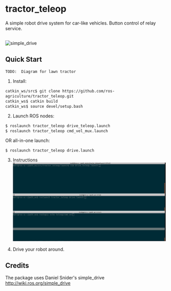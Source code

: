 # tractor_teleop

A simple robot drive system for car-like vehicles.
Button control of relay service.

##
![simple_drive](http://wiki.ros.org/simple_drive?action=AttachFile&do=get&target=Simple_Drive_Diagram.png)

## Quick Start

```
TODO:  Diagram for lawn tractor
```

1. Install:
```
catkin_ws/src$ git clone https://github.com/ros-agriculture/tractor_teleop.git
catkin_ws$ catkin build
catkin_ws$ source devel/setup.bash
```
2. Launch ROS nodes:

```
$ roslaunch tractor_teleop drive_teleop.launch
$ roslaunch tractor_teleop cmd_vel_mux.launch
```

OR all-in-one launch:
```
$ roslaunch tractor_teleop drive.launch
```
3. Instructions
![](https://raw.githubusercontent.com/ros-agriculture/tractor_teleop/master/docs/teleop_params.gif)

4. Drive your robot around.

## Credits
The package uses Daniel Snider's simple_drive http://wiki.ros.org/simple_drive


